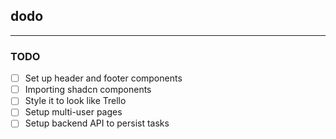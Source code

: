 ## dodo

---

### TODO

- [ ] Set up header and footer components
- [ ] Importing shadcn components
- [ ] Style it to look like Trello
- [ ] Setup multi-user pages
- [ ] Setup backend API to persist tasks
